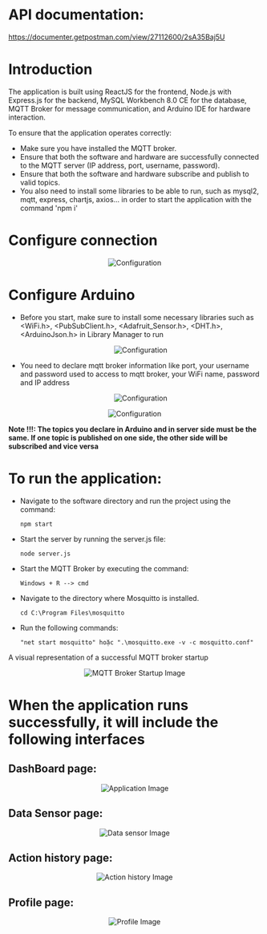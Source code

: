 # API documentation: 
https://documenter.getpostman.com/view/27112600/2sA35Baj5U

# Introduction
The application is built using ReactJS for the frontend, Node.js with Express.js for the backend, MySQL Workbench 8.0 CE for the database, MQTT Broker for message communication, and Arduino IDE for hardware interaction.

To ensure that the application operates correctly:

- Make sure you have installed the MQTT broker.
- Ensure that both the software and hardware are successfully connected to the MQTT server (IP address, port, username, password).
- Ensure that both the software and hardware subscribe and publish to valid topics.
- You also need to install some libraries to be able to run, such as mysql2, mqtt, express, chartjs, axios... in order to start the application with the command 'npm i'

# Configure connection

  <p align="center">
    <img src="https://github.com/vantuan0128/IoT-SmartHome/assets/121681379/86716b8d-d863-46b5-9ff8-350a26c6d14b" alt="Configuration">
</p>

# Configure Arduino

- Before you start, make sure to install some necessary libraries such as <WiFi.h>, <PubSubClient.h>, <Adafruit_Sensor.h>, <DHT.h>, <ArduinoJson.h> in Library Manager to run

  <p align="center">
    <img src="https://github.com/vantuan0128/IoT-SmartHome/assets/121681379/c1bd86d8-7472-4562-b8a6-635255938538" alt="Configuration">
</p>

- You need to declare mqtt broker information like port, your username and password used to access to mqtt broker, your WiFi name, password and IP address

  <p align="center">
    <img src="https://github.com/vantuan0128/IoT-SmartHome/assets/121681379/7f86d5c9-c91a-4ef0-b361-2b55aa039e9b" alt="Configuration">
</p>

  <p align="center">
    <img src="https://github.com/vantuan0128/IoT-SmartHome/assets/121681379/56066f33-43ee-4e46-962b-5c6f01cc1f59" alt="Configuration">
</p>

**Note !!!: The topics you declare in Arduino and in server side must be the same. If one topic is published on one side, the other side will be subscribed and vice versa**

# To run the application:
- Navigate to the software directory and run the project using the command:
  
  ```
  npm start
  ```

- Start the server by running the server.js file:
  
  ```
  node server.js
  ```

- Start the MQTT Broker by executing the command:

  ```
  Windows + R --> cmd
  ```

- Navigate to the directory where Mosquitto is installed.
  
  ```
  cd C:\Program Files\mosquitto
  ```

- Run the following commands:
  
  ```
  "net start mosquitto" hoặc ".\mosquitto.exe -v -c mosquitto.conf"
  ```


A visual representation of a successful MQTT broker startup

<p align="center">
  <img src="https://github.com/vantuan0128/IoT-SmartHome/assets/121681379/d78f932c-2733-4e7a-be9f-609b748c6104" alt="MQTT Broker Startup Image">
</p>

# When the application runs successfully, it will include the following interfaces

## DashBoard page:

<p align="center">
  <img src="https://github.com/vantuan0128/IoT-SmartHome/assets/121681379/7b6569d2-4595-4052-b094-1189a6bc7b5d" alt="Application Image">
</p>

## Data Sensor page:

<p align="center">
  <img src="https://github.com/vantuan0128/IoT-SmartHome/assets/121681379/b53fcdb2-cf40-410f-8974-a85bc4cf2ff8" alt="Data sensor Image">
</p>

## Action history page:

<p align="center">
  <img src="https://github.com/vantuan0128/IoT-SmartHome/assets/121681379/7cb5e3d8-0212-4cb4-8feb-ea55dffb6b89" alt="Action history Image">
</p>

## Profile page:

<p align="center">
  <img src="https://github.com/vantuan0128/IoT-SmartHome/assets/121681379/2419dd80-24f8-4f9b-a201-858b71aaf17d" alt="Profile Image">
</p>






